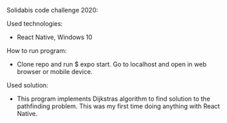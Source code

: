 Solidabis code challenge 2020:

Used technologies:
  - React Native, Windows 10
  
How to run program:
  - Clone repo and run $ expo start. Go to localhost and open in web browser or mobile device.
  
Used solution:
  - This program implements Dijkstras algorithm to find solution to the pathfinding problem. This was my first time doing anything with React Native. 
